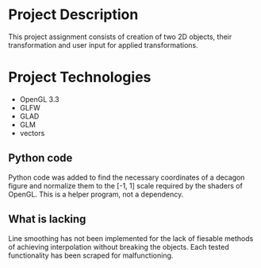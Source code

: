 # Project Description
This project assignment consists of creation of two 2D objects, their transformation and user input for applied transformations.
# Project Technologies
- OpenGL 3.3
- GLFW
- GLAD
- GLM
- vectors
## Python code
Python code was added to find the necessary coordinates of a decagon figure and normalize them to the [-1, 1] scale required by the shaders of OpenGL. This is a helper program, not a dependency.
## What is lacking
Line smoothing has not been implemented for the lack of fiesable methods of achieving interpolation without breaking the objects. Each tested functionality has been scraped for malfunctioning.
